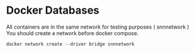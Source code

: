 # Docker Databases

All containers are in the same network for testing purposes ( snnnetwork )
You should create a network before docker compose.


``` docker network create --driver bridge snnnetwork ```

